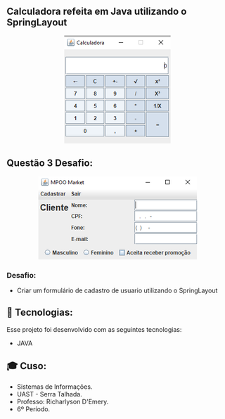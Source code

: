 ## Calculadora refeita em Java utilizando o SpringLayout

<p align="center">
  <img alt="GitHub language" count src=https://github.com/LucasGabryellll/Calculadora2/blob/main/image/calculadora.PNG>
  
 ## Questão 3 Desafio:
  <p align="center">
  <img alt="GitHub language" count src=https://github.com/LucasGabryellll/Calculadora2/blob/main/image/questao3.PNG>
    
 ### Desafio:
  - Criar um formulário de cadastro de usuario utilizando o SpringLayout
  
## 🚀 Tecnologias:
  Esse projeto foi desenvolvido com as seguintes tecnologias:
   - JAVA

  
## 🎓 Cuso:
 - Sistemas de Informações.
 - UAST - Serra Talhada.
 - Professo: Richarlyson D'Emery.
 - 6º Período.
